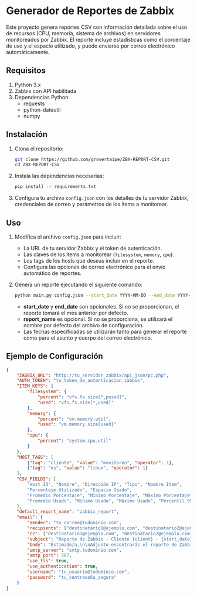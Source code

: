 # Generador de Reportes de Zabbix
Este proyecto genera reportes CSV con información detallada sobre el uso de recursos (CPU, memoria, sistema de archivos) en servidores monitoreados por Zabbix. El reporte incluye estadísticas como el porcentaje de uso y el espacio utilizado, y puede enviarse por correo electrónico automáticamente.

## Requisitos
1. Python 3.x
2. Zabbix con API habilitada
3. Dependencias Python:
   - requests
   - python-dateutil
   - numpy

## Instalación
1. Clona el repositorio:
    ```bash
    git clone https://github.com/grovertaipe/ZBX-REPORT-CSV.git
    cd ZBX-REPORT-CSV
    ```
2. Instala las dependencias necesarias:
    ```bash
    pip install -r requirements.txt
    ```
3. Configura tu archivo `config.json` con los detalles de tu servidor Zabbix, credenciales de correo y parámetros de los ítems a monitorear.

## Uso
1. Modifica el archivo `config.json` para incluir:
   - La URL de tu servidor Zabbix y el token de autenticación.
   - Las claves de los ítems a monitorear (`filesystem`, `memory`, `cpu`).
   - Los tags de los hosts que deseas incluir en el reporte.
   - Configura las opciones de correo electrónico para el envío automático de reportes.

2. Genera un reporte ejecutando el siguiente comando:
    ```bash
    python main.py config.json --start_date YYYY-MM-DD --end_date YYYY-MM-DD --report_name reporte_personalizado
    ```
   - **start_date** y **end_date** son opcionales. Si no se proporcionan, el reporte tomará el mes anterior por defecto.
   - **report_name** es opcional. Si no se proporciona, se utilizará el nombre por defecto del archivo de configuración.
   - Las fechas especificadas se utilizarán tanto para generar el reporte como para el asunto y cuerpo del correo electrónico.

## Ejemplo de Configuración
```json
{
    "ZABBIX_URL": "http://tu_servidor_zabbix/api_jsonrpc.php",
    "AUTH_TOKEN": "tu_token_de_autenticacion_zabbix",
    "ITEM_KEYS": {
        "filesystem": {
            "percent": "vfs.fs.size[*,pused]",
            "used": "vfs.fs.size[*,used]"
        },
        "memory": {
            "percent": "vm.memory.util",
            "used": "vm.memory.size[used]"
        },
        "cpu": {
            "percent": "system.cpu.util"
        }
    },
    "HOST_TAGS": [
        {"tag": "cliente", "value": "monitoreo", "operator": 1},
        {"tag": "os", "value": "linux", "operator": 1}
    ],
    "CSV_FIELDS": [
        "Host ID", "Nombre", "Dirección IP", "Tipo", "Nombre Item", 
        "Porcentaje Utilizado", "Espacio Usado", 
        "Promedio Porcentaje", "Mínimo Porcentaje", "Máximo Porcentaje", "Percentil 95 Porcentaje",
        "Promedio Usado", "Mínimo Usado", "Máximo Usado", "Percentil 95 Usado"
    ],
    "default_report_name": "zabbix_report",
    "email": {
        "sender": "tu_correo@tudominio.com",
        "recipients": ["destinatario1@ejemplo.com", "destinatario2@ejemplo.com"],
        "cc": ["destinatario1@ejemplo.com", "destinatario2@ejemplo.com"],
        "subject": "Reporte de Zabbix - Cliente {client} - {start_date} a {end_date}",
        "body": "Estimado/a,\n\nAdjunto encontrarás el reporte de Zabbix generado para el período del {start_date} al {end_date}.\n\nEste reporte incluye información sobre {item_types} para los hosts monitoreados.\n\nSi tienes alguna pregunta o necesitas información adicional, no dudes en contactarnos.\n\nSaludos cordiales,\nEquipo de Monitoreo",
        "smtp_server": "smtp.tudominio.com",
        "smtp_port": 587,
        "use_tls": true,
        "use_authentication": true,
        "username": "tu_usuario@tudominio.com",
        "password": "tu_contraseña_segura"
    }
}
```
